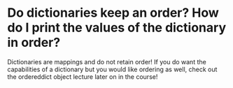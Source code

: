 # Do dictionaries keep an order? How do I print the values of the dictionary in order?

Dictionaries are mappings and do not retain order! If you do want the capabilities of a dictionary but you would like ordering as well, check out the ordereddict object lecture later on in the course!